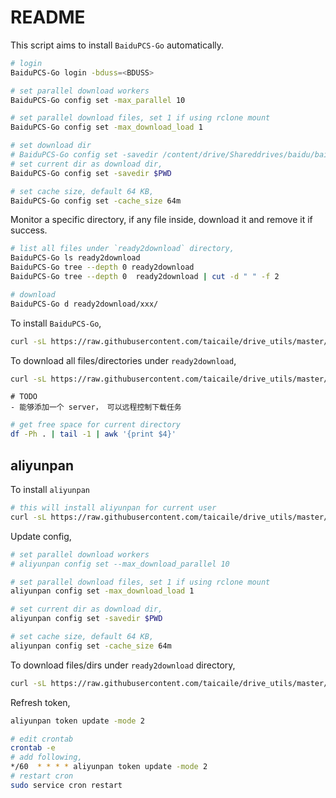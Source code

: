 # README

This script aims to install `BaiduPCS-Go` automatically.

```bash
# login
BaiduPCS-Go login -bduss=<BDUSS>

# set parallel download workers
BaiduPCS-Go config set -max_parallel 10

# set parallel download files, set 1 if using rclone mount
BaiduPCS-Go config set -max_download_load 1

# set download dir
# BaiduPCS-Go config set -savedir /content/drive/Shareddrives/baidu/baidugo
# set current dir as download dir,
BaiduPCS-Go config set -savedir $PWD

# set cache size, default 64 KB,
BaiduPCS-Go config set -cache_size 64m

```

Monitor a specific directory, if any file inside, download it and remove it if success.

```bash
# list all files under `ready2download` directory,
BaiduPCS-Go ls ready2download
BaiduPCS-Go tree --depth 0 ready2download
BaiduPCS-Go tree --depth 0  ready2download | cut -d " " -f 2

# download
BaiduPCS-Go d ready2download/xxx/
```

To install `BaiduPCS-Go`,

```bash
curl -sL https://raw.githubusercontent.com/taicaile/drive_utils/master/install.sh | bash
```

To download all files/directories under `ready2download`,

```bash
curl -sL https://raw.githubusercontent.com/taicaile/drive_utils/master/monitor.sh | bash
```

```text
# TODO
- 能够添加一个 server， 可以远程控制下载任务
```

```bash
# get free space for current directory
df -Ph . | tail -1 | awk '{print $4}'
```

## aliyunpan

To install `aliyunpan`

```bash
# this will install aliyunpan for current user
curl -sL https://raw.githubusercontent.com/taicaile/drive_utils/master/install_aliyun.sh | bash
```

Update config,

```bash
# set parallel download workers
# aliyunpan config set --max_download_parallel 10

# set parallel download files, set 1 if using rclone mount
aliyunpan config set -max_download_load 1

# set current dir as download dir,
aliyunpan config set -savedir $PWD

# set cache size, default 64 KB,
aliyunpan config set -cache_size 64m
```

To download files/dirs under `ready2download` directory,

```bash
curl -sL https://raw.githubusercontent.com/taicaile/drive_utils/master/monitor_aliyun.sh| bash
```

Refresh token,

```bash
aliyunpan token update -mode 2

# edit crontab
crontab -e
# add following,
*/60  * * * * aliyunpan token update -mode 2
# restart cron
sudo service cron restart
```
